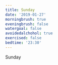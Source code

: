 ```yaml
---
title: Sunday
date: '2019-01-27'
morningbrush: true
eveningbrush: false
watergoal: false
avoidedalchohol: true
exercised: false
bedtime: '23:30'
---
```


Sunday